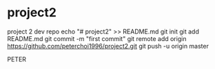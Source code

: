 # project2
project 2 dev repo
echo "# project2" >> README.md
git init
git add README.md
git commit -m "first commit"
git remote add origin https://github.com/peterchoi1996/project2.git
git push -u origin master



PETER